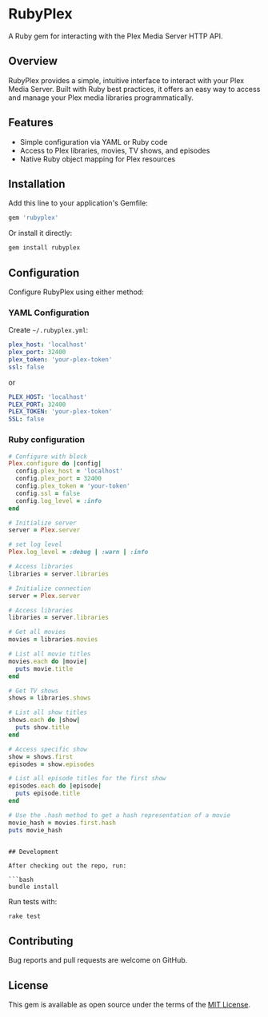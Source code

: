 # RubyPlex

A Ruby gem for interacting with the Plex Media Server HTTP API.

## Overview

RubyPlex provides a simple, intuitive interface to interact with your Plex Media Server. Built with Ruby best practices, it offers an easy way to access and manage your Plex media libraries programmatically.

## Features

- Simple configuration via YAML or Ruby code
- Access to Plex libraries, movies, TV shows, and episodes
- Native Ruby object mapping for Plex resources

## Installation

Add this line to your application's Gemfile:

```ruby
gem 'rubyplex'
```

Or install it directly:

```bash
gem install rubyplex
```

## Configuration

Configure RubyPlex using either method:

### YAML Configuration
Create `~/.rubyplex.yml`:

```yaml
plex_host: 'localhost'
plex_port: 32400
plex_token: 'your-plex-token'
ssl: false
```
or 
```yaml
PLEX_HOST: 'localhost'
PLEX_PORT: 32400
PLEX_TOKEN: 'your-plex-token'
SSL: false
```


### Ruby configuration

```ruby
# Configure with block
Plex.configure do |config|
  config.plex_host = 'localhost'
  config.plex_port = 32400
  config.plex_token = 'your-token'
  config.ssl = false
  config.log_level = :info
end

# Initialize server
server = Plex.server

# set log level
Plex.log_level = :debug | :warn | :info

# Access libraries
libraries = server.libraries

# Initialize connection
server = Plex.server

# Access libraries
libraries = server.libraries

# Get all movies
movies = libraries.movies

# List all movie titles
movies.each do |movie|
  puts movie.title
end

# Get TV shows
shows = libraries.shows

# List all show titles
shows.each do |show|
  puts show.title
end

# Access specific show
show = shows.first
episodes = show.episodes

# List all episode titles for the first show
episodes.each do |episode|
  puts episode.title
end

# Use the .hash method to get a hash representation of a movie
movie_hash = movies.first.hash
puts movie_hash
```
```

## Development

After checking out the repo, run:

```bash
bundle install
```

Run tests with:

```bash
rake test
```

## Contributing

Bug reports and pull requests are welcome on GitHub.

## License

This gem is available as open source under the terms of the [MIT License](https://opensource.org/licenses/MIT).

